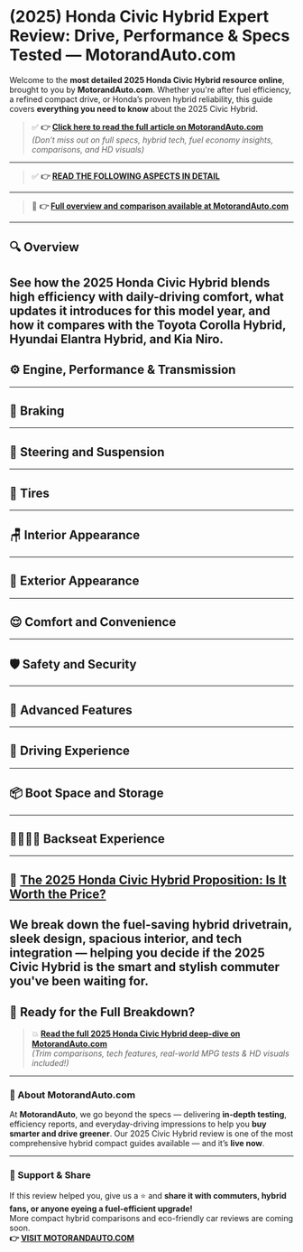 # (2025) Honda Civic Hybrid Expert Review: Drive, Performance & Specs Tested — MotorandAuto.com  

Welcome to the **most detailed 2025 Honda Civic Hybrid resource online**, brought to you by **MotorandAuto.com**. Whether you're after fuel efficiency, a refined compact drive, or Honda’s proven hybrid reliability, this guide covers **everything you need to know** about the 2025 Civic Hybrid.

> ✅ **👉 [Click here to read the full article on MotorandAuto.com](https://motorandauto.com/2025-honda-civic-hybrid-expert-review-drive-performance-specs-tested/)**  
> *(Don’t miss out on full specs, hybrid tech, fuel economy insights, comparisons, and HD visuals)*

---
> ✅ **👉 [READ THE FOLLOWING ASPECTS IN DETAIL](https://motorandauto.com/2025-honda-civic-hybrid-expert-review-drive-performance-specs-tested/)**

---
> 📌 **👉 [Full overview and comparison available at MotorandAuto.com](https://motorandauto.com/2025-honda-civic-hybrid-expert-review-drive-performance-specs-tested/)**

---

## 🔍 **Overview**

See how the 2025 Honda Civic Hybrid blends high efficiency with daily-driving comfort, what updates it introduces for this model year, and how it compares with the Toyota Corolla Hybrid, Hyundai Elantra Hybrid, and Kia Niro.  
---

## ⚙️ **Engine, Performance & Transmission**
---

## 🛑 **Braking**
---

## 🔄 **Steering and Suspension**
---

## 🛞 **Tires**
---

## 🪑 **Interior Appearance**
---

## 🚗 **Exterior Appearance**
---

## 😌 **Comfort and Convenience**
---

## 🛡️ **Safety and Security**
---

## 🚀 **Advanced Features**
---

## 🧭 **Driving Experience**
---

## 📦 **Boot Space and Storage**
---

## 👨‍👩‍👧‍👦 **Backseat Experience**
---

## 💸 **[The 2025 Honda Civic Hybrid Proposition: Is It Worth the Price?](https://motorandauto.com/2025-honda-civic-hybrid-expert-review-drive-performance-specs-tested/)**

We break down the **fuel-saving hybrid drivetrain, sleek design, spacious interior, and tech integration** — helping you decide if the 2025 Civic Hybrid is the smart and stylish commuter you've been waiting for.
---

## 🔗 **Ready for the Full Breakdown?**

> 💥 **[Read the full 2025 Honda Civic Hybrid deep-dive on MotorandAuto.com](https://motorandauto.com/2025-honda-civic-hybrid-expert-review-drive-performance-specs-tested/)**  
> *(Trim comparisons, tech features, real-world MPG tests & HD visuals included!)*

---

### 🌟 About MotorandAuto.com

At **MotorandAuto**, we go beyond the specs — delivering **in-depth testing**, efficiency reports, and everyday-driving impressions to help you **buy smarter and drive greener**. Our 2025 Civic Hybrid review is one of the most comprehensive hybrid compact guides available — and it’s **live now**.

---

### 📣 Support & Share

If this review helped you, give us a ⭐ and **share it with commuters, hybrid fans, or anyone eyeing a fuel-efficient upgrade!**  
More compact hybrid comparisons and eco-friendly car reviews are coming soon.  
**👉 [VISIT MOTORANDAUTO.COM](https://motorandauto.com/)**
